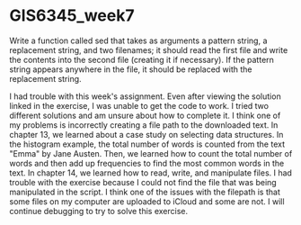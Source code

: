 # GIS6345_week7

Write a function called sed that takes as arguments a pattern string, a replacement
string, and two filenames; it should read the first file and write the contents into the second file (creating it if necessary). If the pattern string appears anywhere in the file, it should be replaced with the replacement string.

I had trouble with this week's assignment. Even after viewing the solution linked in the exercise, I was unable to get the code to work. I tried two different solutions and am unsure about how to complete it. I think one of my problems is incorrectly creating a file path to the downloaded text. In chapter 13, we learned about a case study on selecting data structures. In the histogram example, the total number of words is counted from the text "Emma" by Jane Austen. Then, we learned how to count the total number of words and then add up frequencies to find the most common words in the text. In chapter 14, we learned how to read, write, and manipulate files. I had trouble with the exercise because I could not find the file that was being manipulated in the script. I think one of the issues with the filepath is that some files on my computer are uploaded to iCloud and some are not. I will continue debugging to try to solve this exercise.
